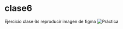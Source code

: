 # clase6


Ejercicio clase 6s reproducir imagen de figma
![Práctica](https://user-images.githubusercontent.com/58112459/158581318-7802732d-00bb-459f-8706-097199374d53.jpg)
